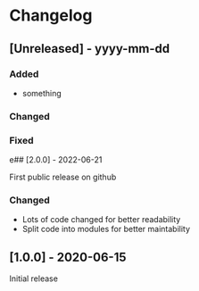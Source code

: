 # Changelog

## [Unreleased] - yyyy-mm-dd

### Added
- something

### Changed

### Fixed

e## [2.0.0] - 2022-06-21

First public release on github

### Changed

- Lots of code changed for better readability
- Split code into modules for better maintability

## [1.0.0] - 2020-06-15

Initial release
